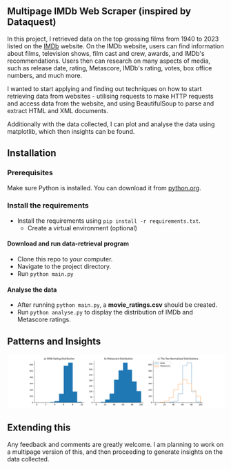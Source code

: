 Multipage IMDb Web Scraper (inspired by Dataquest)
--------------------------------------------------

In this project, I retrieved data on the top grossing films from 1940 to 2023 listed on the [IMDb](https://www.imdb.com/) website.
On the IMDb website, users can find information about films, television shows, film cast and crew, awards, and IMDb's recommendations.
Users then can research on many aspects of media, such as release date, rating, Metascore, IMDb's rating, votes, box office numbers, and much more.

I wanted to start applying and finding out techniques on how to start retrieving data from websites - utilising requests to make HTTP requests and access data from the website, and using BeautifulSoup to parse and extract HTML and XML documents.

Additionally with the data collected, I can plot and analyse the data using matplotlib, which then insights can be found. 

Installation
------------

### Prerequisites

Make sure Python is installed. You can download it from [python.org](https://www.python.org/downloads/).

### Install the requirements

* Install the requirements using `pip install -r requirements.txt`.
  * Create a virtual environment (optional)
  
#### Download and run data-retrieval program

* Clone this repo to your computer.
* Navigate to the project directory.
* Run `python main.py`

#### Analyse the data

* After running `python main.py`, a **movie_ratings.csv** should be created.
* Run `python analyse.py` to display the distribution of IMDb and Metascore ratings. 

Patterns and Insights
--------------------

!["lol"](assets/Figure_1.png)

Extending this
--------------

Any feedback and comments are greatly welcome.
I am planning to work on a multipage version of this, and then proceeding to generate insights on the data collected.
